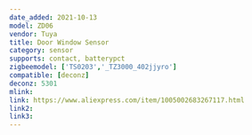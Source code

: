 ```yaml
---
date_added: 2021-10-13
model: ZD06
vendor: Tuya
title: Door Window Sensor
category: sensor
supports: contact, batterypct
zigbeemodel: ['TS0203','_TZ3000_402jjyro']
compatible: [deconz]
deconz: 5301
mlink: 
link: https://www.aliexpress.com/item/1005002683267117.html
link2: 
link3: 
---
```

